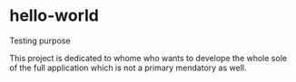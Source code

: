 # hello-world
Testing purpose


This project is dedicated to whome who wants to develope the whole sole of the full application which is not a primary
mendatory as well.

